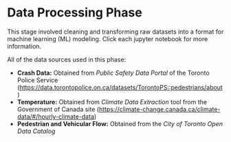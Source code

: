 # Data Processing Phase

This stage involved cleaning and transforming raw datasets into a format for machine learning (ML) modeling. Click each jupyter notebook for more information.

All of the data sources used in this phase:

<ul>
  <li><b>Crash Data:</b> Obtained from <i>Public Safety Data Portal</i> of the Toronto Police Service (<a href="https://data.torontopolice.on.ca/datasets/TorontoPS::pedestrians/about">https://data.torontopolice.on.ca/datasets/TorontoPS::pedestrians/about</a>)</li>
  <li><b>Temperature:</b> Obtained from <i>Climate Data Extraction</i> tool from the Government of Canada site (<a href="https://climate-change.canada.ca/climate-data/#/hourly-climate-data">https://climate-change.canada.ca/climate-data/#/hourly-climate-data</a>)</li>
  <li><b>Pedestrian and Vehicular Flow:</b> Obtained from the <i>City of Toronto Open Data Catalog</i></li>
</ul>


